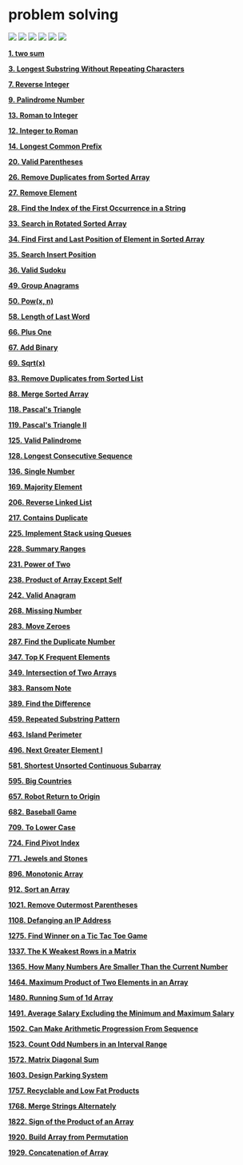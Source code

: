 # problem solving 


<!--### visitors 
![visitor](https://profile-counter.glitch.me/java_leetcode_challenges_ahmedna126/count.svg?)-->

![](https://vbr.wocr.tk/badge?page_id=/java_leetcode_challenges&color=55acb7&logo=Github)
![](https://komarev.com/ghpvc/?username=javaleetcodechallengesahmedna126&color=blue&label=visitors) 
[![](https://img.shields.io/badge/License-MIT%202.0-blue.svg)](https://github.com/ahmedna126/java_leetcode_challenges/blob/master/LICENSE)
![](https://img.shields.io/github/stars/ahmedna126/java_leetcode_challenges.svg)
![](https://img.shields.io/github/issues-raw/ahmedna126/java_leetcode_challenges?label=Issues)
![](https://img.shields.io/github/forks/ahmedna126/java_leetcode_challenges.svg)







<!-- TODO: host this with VBR too -->
<!-- 

// go to https://dev.to/envoy_/150-badges-for-github-pnk#github-stats


![](https://vbr.wocr.tk/badge?page_id=/java_leetcode_challenges&color=55acb7&style=for-the-badge&logo=Github)
[![](https://goreportcard.com/badge/github.com/ahmedna126/java_leetcode_challenges)](https://goreportcard.com/report/github.com/ahmedna126/java_leetcode_challenges)
[![](https://img.shields.io/badge/License-MIT%202.0-blue.svg)](https://github.com/ahmedna126/java_leetcode_challenges/blob/master/LICENSE)
![](https://img.shields.io/github/issues-raw/ahmedna126/java_leetcode_challenges?label=Issues)
![](https://img.shields.io/github/issues-closed-raw/ahmedna126/java_leetcode_challenges?label=Closed+Issues)
![](https://img.shields.io/github/issues-pr-raw/ahmedna126/java_leetcode_challenges?label=Open+PRs)
![](https://img.shields.io/github/issues-pr-closed-raw/ahmedna126/java_leetcode_challenges?label=Closed+PRs) 
![](https://img.shields.io/github/downloads/ahmedna126/java_leetcode_challenges/total.svg)
![](https://img.shields.io/github/stars/ahmedna126/java_leetcode_challenges.svg)

-->




[**1. two sum**](Solutions/1%20two%20sum%20532091433e064c7c9b7bbaec7a97d93f.md)

[**3. Longest Substring Without Repeating Characters**](Solutions/3%20Longest%20Substring%20Without%20Repeating%20Characters%201d3a23c47eca4953982647488992a284.md)

[**7. Reverse Integer**](Solutions/7%20Reverse%20Integer%20657fce4bb912481991644c066974ef24.md)

[**9. Palindrome Number**](Solutions/9%20Palindrome%20Number%206f9d651b72ef4558a564a7dd80c396d0.md)

[**13. Roman to Integer**](Solutions/13%20Roman%20to%20Integer%201a15ded0a7a44c758556671b16c0b897.md)

[**12. Integer to Roman**](Solutions/12%20Integer%20to%20Roman%204eb642456f43406d954901d58cf68c05.md)

[**14. Longest Common Prefix**](Solutions/14%20Longest%20Common%20Prefix%2027cc704b880c45b39ca9bd3650395956.md)

[**20. Valid Parentheses**](Solutions/20%20Valid%20Parentheses%202a77b16b88924572a0af9a8cf99464e2.md)

[**26. Remove Duplicates from Sorted Array**](Solutions/26%20Remove%20Duplicates%20from%20Sorted%20Array%2081a858eea53a4d1cbd4279ff930d57e0.md)

[**27. Remove Element**](Solutions/27%20Remove%20Element%201c502226a1614830b330f912db240862.md)

[**28. Find the Index of the First Occurrence in a String**](Solutions/28%20Find%20the%20Index%20of%20the%20First%20Occurrence%20in%20a%20Str%204108b621c57f40938fe0ec5dc41ea656.md)

[**33. Search in Rotated Sorted Array**](Solutions/33%20Search%20in%20Rotated%20Sorted%20Array%20c70bc47dcb4043d1b7360eea7081c331.md)

[**34. Find First and Last Position of Element in Sorted Array**](Solutions/34%20Find%20First%20and%20Last%20Position%20of%20Element%20in%20Sort%203a33ae215c91407eb1d1c96b0f3b2f62.md)

[**35. Search Insert Position**](Solutions/35%20Search%20Insert%20Position%203e7c0816c86a4368898b4c289578aa50.md)

[**36. Valid Sudoku**](Solutions/36%20Valid%20Sudoku%202a5f554b7ef04784a1ee6dd9726f914c.md)

[**49. Group Anagrams**](Solutions/49%20Group%20Anagrams%200932187d2ed0467cbb469dea9ca6b7ef.md)

[**50. Pow(x, n)**](Solutions/50%20Pow(x,%20n)%20273807a6d31c4477a767f53c04d65d4d.md)

[**58. Length of Last Word**](Solutions/58%20Length%20of%20Last%20Word%20f39e44e925064781a0022fcdf8818ed1.md)

[**66. Plus One**](Solutions/66%20Plus%20One%20b186fd3c350c4b4cb5b0fe0a9967f95a.md)

[**67. Add Binary**](Solutions/67%20Add%20Binary%2082e532c8c101469eb790bb517448c9f7.md)

[**69. Sqrt(x)**](Solutions/69%20Sqrt(x)%2004fa56dd0fab42cb81284ae760067ca1.md)

[**83. Remove Duplicates from Sorted List**](Solutions/83%20Remove%20Duplicates%20from%20Sorted%20List%20c2e8950e9a0949deab0e79e113864285.md)

[**88. Merge Sorted Array**](Solutions/88%20Merge%20Sorted%20Array%202dfa0759a4d6401db24961e8970f63e1.md)

[**118. Pascal's Triangle**](Solutions/118%20Pascal's%20Triangle%20be080e0ebfd9400f9366a27cf5077f05.md)

[**119. Pascal's Triangle II**](Solutions/119%20Pascal's%20Triangle%20II%209eb51128db714c84bf83704a5ec1cb55.md)

[**125. Valid Palindrome**](Solutions/125%20Valid%20Palindrome%20a2f11f3da5ce483cbb155b52ffe5ea1d.md)

[**128. Longest Consecutive Sequence**](Solutions/128%20Longest%20Consecutive%20Sequence%20d9151fe3b12144a0ab63ba291557062c.md)

[**136. Single Number**](Solutions/136%20Single%20Number%20f5e41a762f3f4aad86d3a6bda59defdc.md)

[**169. Majority Element**](Solutions/169%20Majority%20Element%20ee712db24f8b419087e7c34d539962d6.md)

[**206. Reverse Linked List**](Solutions/206%20Reverse%20Linked%20List%20181d5a1a12c0452594256fbd276cbb10.md)

[**217. Contains Duplicate**](Solutions/217%20Contains%20Duplicate%208b55c0fb490a458fbecfbaf258ce6630.md)

[**225. Implement Stack using Queues**](Solutions/225%20Implement%20Stack%20using%20Queues%209228427e285b482e9cc3903d658b1704.md)

[**228. Summary Ranges**](Solutions/228%20Summary%20Ranges%20c68e55b9e43744e3aba59d361b093367.md)

[**231. Power of Two**](Solutions/231%20Power%20of%20Two%204bc525ee8f974975b31d1e5bb351e573.md)

[**238. Product of Array Except Self**](Solutions/238%20Product%20of%20Array%20Except%20Self%20e603c55f18eb4589878b1e60cfafd2a3.md)

[**242. Valid Anagram**](Solutions/242%20Valid%20Anagram%20719bf6adf60e47deb01ea459a0d257fd.md)

[**268. Missing Number**](Solutions/268%20Missing%20Number%20170d4aab9796423bb80e6889ee838d1d.md)

[**283. Move Zeroes**](Solutions/283%20Move%20Zeroes%20b631a81643684514a19bb9c4338e50f4.md)

[**287. Find the Duplicate Number**](Solutions/287%20Find%20the%20Duplicate%20Number%20b9fbf44215b743c2a6b76378aa3dd113.md)

[**347. Top K Frequent Elements**](Solutions/347%20Top%20K%20Frequent%20Elements%20bd68bce2f92d4360aa5a26ec846591b7.md)

[**349. Intersection of Two Arrays**](Solutions/349%20Intersection%20of%20Two%20Arrays%205c2a47dd55e945acab1d28bc7fd8b716.md)

[**383. Ransom Note**](Solutions/383%20Ransom%20Note%2003690c1c16c347efaed9abb77d518586.md)

[**389. Find the Difference**](Solutions/389%20Find%20the%20Difference%2019162f02036f4e7dbcd1b714f3a97112.md)

[**459. Repeated Substring Pattern**](Solutions/459%20Repeated%20Substring%20Pattern%2020b295663d4549d29f2e2d3c3ce34d66.md)

[**463. Island Perimeter**](Solutions/463%20Island%20Perimeter%202b3f807c313f4386a495b5361ccc13ab.md)

[**496. Next Greater Element I**](Solutions/496%20Next%20Greater%20Element%20I%20cde72f68940548f486ee5c69f41d5f66.md)

[**581. Shortest Unsorted Continuous Subarray**](Solutions/581%20Shortest%20Unsorted%20Continuous%20Subarray%20f5e3ac2d5b644368a6fbf5a2aa268ce0.md)

[**595. Big Countries**](Solutions/595%20Big%20Countries.md)

[**657. Robot Return to Origin**](Solutions/657%20Robot%20Return%20to%20Origin%205975dcf388cf4ca1834b1816969d839c.md)

[**682. Baseball Game**](Solutions/682%20Baseball%20Game%2060b04526e42d4fd18fd5fdb2c8b7ba30.md)

[**709. To Lower Case**](Solutions/709%20To%20Lower%20Case%2033d64220bf814f2a995c07c891ae5d7f.md)

[**724. Find Pivot Index**](Solutions/724%20Find%20Pivot%20Index%20d42d1d27705c4928850de63b41f0d3e8.md)

[**771. Jewels and Stones**](Solutions/771%20Jewels%20and%20Stones%2008310d033e0049f0aa6788697c8a7dac.md)

[**896. Monotonic Array**](Solutions/896%20Monotonic%20Array%2084bea14fec2c49f3a63454bdd1fce801.md)

[**912. Sort an Array**](Solutions/912%20Sort%20an%20Array%20ec23da2b18b84519a6a3690b6669966b.md)

[**1021. Remove Outermost Parentheses**](Solutions/1021%20Remove%20Outermost%20Parentheses%207d070d4b213c49678d18bac7d53fa719.md)

[**1108. Defanging an IP Address**](Solutions/1108%20Defanging%20an%20IP%20Address%20264057d2de6d48ac8d3b78020b6097e0.md)

[**1275. Find Winner on a Tic Tac Toe Game**](Solutions/1275%20Find%20Winner%20on%20a%20Tic%20Tac%20Toe%20Game%203c10870953ab4a48b23c3b0196fa668b.md)

[**1337. The K Weakest Rows in a Matrix**](Solutions/1337%20The%20K%20Weakest%20Rows%20in%20a%20Matrix%205555a7c8fcb8441a9592c8a5a2a61913.md)

[**1365. How Many Numbers Are Smaller Than the Current Number**](Solutions/1365%20How%20Many%20Numbers%20Are%20Smaller%20Than%20the%20Current%20600001eacbec49389652663573da866a.md)

[**1464. Maximum Product of Two Elements in an Array**](Solutions/1464%20Maximum%20Product%20of%20Two%20Elements%20in%20an%20Array%20b164c1c43c5541eda626d86ec03234f7.md)

[**1480. Running Sum of 1d Array**](Solutions/1480%20Running%20Sum%20of%201d%20Array%20e5f0539adb534d1b8fcc76e507b38b00.md)

[**1491. Average Salary Excluding the Minimum and Maximum Salary**](Solutions/1491%20Average%20Salary%20Excluding%20the%20Minimum%20and%20Maxi%2062c9fa58b6694466b553186adcf68859.md)

[**1502. Can Make Arithmetic Progression From Sequence**](Solutions/1502%20Can%20Make%20Arithmetic%20Progression%20From%20Sequence%20514c47a9b05845e0853456a01d79e357.md)

[**1523. Count Odd Numbers in an Interval Range**](Solutions/1523%20Count%20Odd%20Numbers%20in%20an%20Interval%20Range%20b06882dd230347c4a1f64668ba1a0dc4.md)

[**1572. Matrix Diagonal Sum**](Solutions/1572%20Matrix%20Diagonal%20Sum%20432349ca64bc48b2bec83abe49382fbb.md)

[**1603. Design Parking System**](Solutions/1603%20Design%20Parking%20System%202321960382954dd7aa950e11f2ad1f8d.md)

[**1757. Recyclable and Low Fat Products**](Solutions/1757%C2%A0Recyclable%20and%20Low%20Fat%20Products.md)

[**1768. Merge Strings Alternately**](Solutions/1768%20Merge%20Strings%20Alternately%20c3cfc5aad5474232bca7162d1ffc53f0.md)

[**1822. Sign of the Product of an Array**](Solutions/1822%20Sign%20of%20the%20Product%20of%20an%20Array%206b7de1c39ed647528409b30bc8ae742a.md)

[**1920. Build Array from Permutation**](Solutions/1920%20Build%20Array%20from%20Permutation%2085db8c9f63fc428489ac39da3ad34fd6.md)

[**1929. Concatenation of Array**](Solutions/1929%20Concatenation%20of%20Array%20f13fffc58e204ae6be988bd776e3f601.md)
